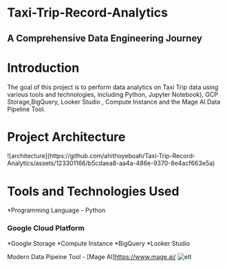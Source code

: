 # Taxi-Trip-Record-Analytics
## A Comprehensive Data Engineering Journey

<h1>Introduction</h1>
The goal of this project is to perform data analytics on Taxi Trip data using various tools and technologies, including Python, Jupyter Notebook), GCP Storage,BigQuery, Looker Studio , Compute Instance and the Mage AI Data Pipeline Tool.

<H1>Project Architecture</H1>
![architecture](https://github.com/ahithoyeboah/Taxi-Trip-Record-Analytics/assets/123301166/b5cdaea8-aa4a-486e-9370-8e4acf663e5a)

<h1>Tools and Technologies Used</h1>
*Programming Language - Python

### Google Cloud Platform
*Google Storage
*Compute Instance
*BigQuery
*Looker Studio

Modern Data Pipeine Tool - [Mage AI]https://www.mage.ai/
![etl](https://github.com/ahithoyeboah/Taxi-Trip-Record-Analytics/assets/123301166/769d2af9-b1e6-451c-b9b7-60d90f0a9265)
